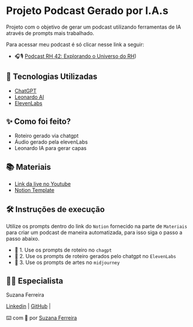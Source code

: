# Projeto Podcast Gerado por I.A.s

Projeto com o objetivo de gerar um podcast utilizando ferramentas de IA através de prompts mais trabalhado.

Para acessar meu podcast é só clicar nesse link a seguir:
* 🎧🎙️	[Podcast RH 42: Explorando o Universo do RH]([https://www.notion.so/PAS-Podcast-AI-Studio-9e2655e8f48140b999a3ae641a0f020e?pvs=4](https://holy-beanie-aea.notion.site/PAS-Podcast-AI-Studio-d824f794589f4bb289cfe328505f3590)))

## 🤖 Tecnologias Utilizadas

* [ChatGPT](https://chat.openai.com)
* [Leonardo AI](https://www.leonardo.ai)
* [ElevenLabs](https://elevenlabs.io)

## ✨ Como foi feito?

* Roteiro gerado via chatgpt
* Áudio gerado pela elevenLabs
* Leonardo IA para gerar capas

## 📚 Materiais

- [Link da live no Youtube](https://www.youtube.com)
- [Notion Template](https://helpful-jump-17b.notion.site/PAS-Podcast-AI-Studio-210489e15d7a4a73b743bb159e45d06f)

## 🛠️ Instruções de execução
Utilize os prompts dentro do link do `Notion` fornecido na parte de `Materiais` para criar um podcast de maneira automatizada, para isso siga o passo a passo abaixo.

- 🤖 1. Use os prompts de roteiro no `chagpt`
- 🤖 2. Use os prompts de roteiro gerados pelo chatgpt no  `ElevenLabs`
- 🤖 3. Use os prompts de artes no `midjourney`


## 👨‍💻 Especialista
Suzana Ferreira

[Linkedin](www.linkedin.com/in/suzana-ferreira-de-oliveira) | [GitHub](https://github.com/itzsuzana) |

⌨️ com 💜 por [Suzana Ferreira](www.linkedin.com/in/suzana-ferreira-de-oliveira)
